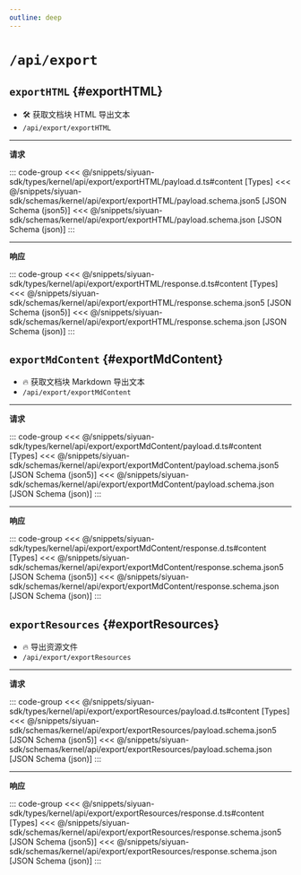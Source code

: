 ```yaml
---
outline: deep
---
```


# `/api/export`

## `exportHTML` {#exportHTML}

- 🛠 获取文档块 HTML 导出文本
- `/api/export/exportHTML`

---

**请求**

::: code-group
<<< @/snippets/siyuan-sdk/types/kernel/api/export/exportHTML/payload.d.ts#content [Types]
<<< @/snippets/siyuan-sdk/schemas/kernel/api/export/exportHTML/payload.schema.json5 [JSON Schema (json5)]
<<< @/snippets/siyuan-sdk/schemas/kernel/api/export/exportHTML/payload.schema.json [JSON Schema (json)]
:::

---

**响应**

::: code-group
<<< @/snippets/siyuan-sdk/types/kernel/api/export/exportHTML/response.d.ts#content [Types]
<<< @/snippets/siyuan-sdk/schemas/kernel/api/export/exportHTML/response.schema.json5 [JSON Schema (json5)]
<<< @/snippets/siyuan-sdk/schemas/kernel/api/export/exportHTML/response.schema.json [JSON Schema (json)]
:::

## `exportMdContent` {#exportMdContent}

- 🔥 获取文档块 Markdown 导出文本
- `/api/export/exportMdContent`

---

**请求**

::: code-group
<<< @/snippets/siyuan-sdk/types/kernel/api/export/exportMdContent/payload.d.ts#content [Types]
<<< @/snippets/siyuan-sdk/schemas/kernel/api/export/exportMdContent/payload.schema.json5 [JSON Schema (json5)]
<<< @/snippets/siyuan-sdk/schemas/kernel/api/export/exportMdContent/payload.schema.json [JSON Schema (json)]
:::

---

**响应**

::: code-group
<<< @/snippets/siyuan-sdk/types/kernel/api/export/exportMdContent/response.d.ts#content [Types]
<<< @/snippets/siyuan-sdk/schemas/kernel/api/export/exportMdContent/response.schema.json5 [JSON Schema (json5)]
<<< @/snippets/siyuan-sdk/schemas/kernel/api/export/exportMdContent/response.schema.json [JSON Schema (json)]
:::

## `exportResources` {#exportResources}

- 🔥 导出资源文件
- `/api/export/exportResources`

---

**请求**

::: code-group
<<< @/snippets/siyuan-sdk/types/kernel/api/export/exportResources/payload.d.ts#content [Types]
<<< @/snippets/siyuan-sdk/schemas/kernel/api/export/exportResources/payload.schema.json5 [JSON Schema (json5)]
<<< @/snippets/siyuan-sdk/schemas/kernel/api/export/exportResources/payload.schema.json [JSON Schema (json)]
:::

---

**响应**

::: code-group
<<< @/snippets/siyuan-sdk/types/kernel/api/export/exportResources/response.d.ts#content [Types]
<<< @/snippets/siyuan-sdk/schemas/kernel/api/export/exportResources/response.schema.json5 [JSON Schema (json5)]
<<< @/snippets/siyuan-sdk/schemas/kernel/api/export/exportResources/response.schema.json [JSON Schema (json)]
:::
